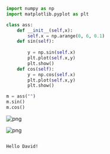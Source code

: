 

```python
import numpy as np
import matplotlib.pyplot as plt

class ass:
    def __init__(self,x):
        self.x = np.arange(0, 6, 0.1)
    def sin(self):
        
        y = np.sin(self.x)
        plt.plot(self.x,y)
        plt.show()
    def cos(self):
        y = np.cos(self.x)
        plt.plot(self.x,y)
        plt.show()
```


```python
m = ass("")
m.sin()
m.cos()
```


![png](output_1_0.png)



![png](output_1_1.png)



```python

```

    Hello David!
    
